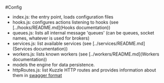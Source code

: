 #Config

* index.js: the entry point, loads configuration files
* hooks.js: configures actions listening to hooks (see [../hooks/README.md](Hooks documentation))
* queues.js: lists all internal message 'queues' (can be queues, socket names, whatever is used for brokers)
* services.js: list available services (see [../services/README.md](Services documentation))
* workers.js: lists known workers (see [../workers/README.md](Workers documentation))
* models the engine for data persistence.
* httpRoutes.js: list Kuzzle HTTP routes and provides information about them in [swagger format](http://swagger.io/specification/)